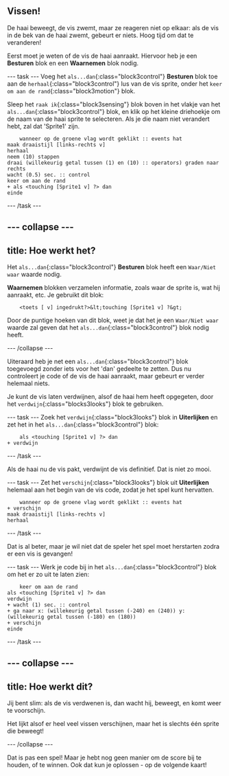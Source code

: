 ## Vissen!

De haai beweegt, de vis zwemt, maar ze reageren niet op elkaar: als de vis in de bek van de haai zwemt, gebeurt er niets. Hoog tijd om dat te veranderen!

Eerst moet je weten of de vis de haai aanraakt. Hiervoor heb je een **Besturen** blok en een **Waarnemen** blok nodig.

--- task --- Voeg het `als...dan`{:class="block3control"} **Besturen** blok toe aan de `herhaal`{:class="block3control"} lus van de vis sprite, onder het `keer om aan de rand`{:class="block3motion"} blok.

Sleep het `raak ik`{:class="block3sensing"} blok boven in het vlakje van het `als...dan`{:class="block3control"} blok, en klik op het kleine driehoekje om de naam van de haai sprite te selecteren. Als je die naam niet verandert hebt, zal dat 'Sprite1' zijn.

```blocks3
    wanneer op de groene vlag wordt geklikt :: events hat
maak draaistijl [links-rechts v]
herhaal
neem (10) stappen
draai (willekeurig getal tussen (1) en (10) :: operators) graden naar rechts
wacht (0.5) sec. :: control
keer om aan de rand
+ als <touching [Sprite1 v] ?> dan
einde
```

--- /task ---

--- collapse ---
---
title: Hoe werkt het?
---

Het `als...dan`{:class="block3control"} **Besturen** blok heeft een `Waar/Niet waar` waarde nodig.

**Waarnemen** blokken verzamelen informatie, zoals waar de sprite is, wat hij aanraakt, etc. Je gebruikt dit blok:

```blocks3
    <toets [ v] ingedrukt?>&lt;touching [Sprite1 v] ?&gt;
```

Door de puntige hoeken van dit blok, weet je dat het je een `Waar/Niet waar` waarde zal geven dat het `als...dan`{:class="block3control"} blok nodig heeft.

--- /collapse ---

Uiteraard heb je net een `als...dan`{:class="block3control"} blok toegevoegd zonder iets voor het 'dan' gedeelte te zetten. Dus nu controleert je code of de vis de haai aanraakt, maar gebeurt er verder helemaal niets.

Je kunt de vis laten verdwijnen, alsof de haai hem heeft opgegeten, door het `verdwijn`{:class="blocks3looks"} blok te gebruiken.

--- task --- Zoek het `verdwijn`{:class="block3looks"} blok in **Uiterlijken** en zet het in het `als...dan`{:class="block3control"} blok:

```blocks3
    als <touching [Sprite1 v] ?> dan
+ verdwijn
```

--- /task ---

Als de haai nu de vis pakt, verdwijnt de vis definitief. Dat is niet zo mooi.

--- task --- Zet het `verschijn`{:class="block3looks"} blok uit **Uiterlijken** helemaal aan het begin van de vis code, zodat je het spel kunt hervatten.

```blocks3
    wanneer op de groene vlag wordt geklikt :: events hat
+ verschijn
maak draaistijl [links-rechts v]
herhaal
```

--- /task ---

Dat is al beter, maar je wil niet dat de speler het spel moet herstarten zodra er een vis is gevangen!

--- task --- Werk je code bij in het `als...dan`{:class="block3control"} blok om het er zo uit te laten zien:

```blocks3
    keer om aan de rand
als <touching [Sprite1 v] ?> dan
verdwijn
+ wacht (1) sec. :: control
+ ga naar x: (willekeurig getal tussen (-240) en (240)) y: (willekeurig getal tussen (-180) en (180))
+ verschijn
einde
```

--- /task ---

--- collapse ---
---
title: Hoe werkt dit?
---

Jij bent slim: als de vis verdwenen is, dan wacht hij, beweegt, en komt weer te voorschijn.

Het lijkt alsof er heel veel vissen verschijnen, maar het is slechts één sprite die beweegt!

--- /collapse ---

Dat is pas een spel! Maar je hebt nog geen manier om de score bij te houden, of te winnen. Ook dat kun je oplossen - op de volgende kaart!